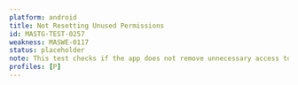 ```yaml
---
platform: android
title: Not Resetting Unused Permissions
id: MASTG-TEST-0257
weakness: MASWE-0117
status: placeholder
note: This test checks if the app does not remove unnecessary access to granted permissions. See https://developer.android.com/training/permissions/requesting#remove-access
profiles: [P]
---
```

